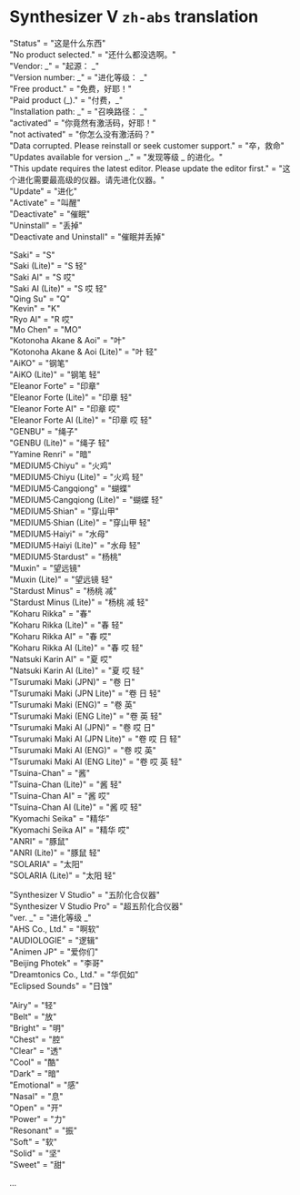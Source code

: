 # Synthesizer V `zh-abs` translation

  "Status" = "这是什么东西"<br>
    "No product selected." = "还什么都没选啊。"<br>
    "Vendor: \_" = "起源： \_"<br>
    "Version number: \_" = "进化等级： \_"<br>
    "Free product." = "免费，好耶！"<br>
    "Paid product (\_)." = "付费，\_"<br>
    "Installation path: \_" = "召唤路径： \_"<br>
    "activated" = "你竟然有激活码，好耶！"<br>
    "not activated" = "你怎么没有激活码？"<br>
    "Data corrupted. Please reinstall or seek customer support." = "卒，救命"<br>
    "Updates available for version \_." = "发现等级 \_ 的进化。"<br>
    "This update requires the latest editor. Please update the editor first." = "这个进化需要最高级的仪器。请先进化仪器。"<br>
    "Update" = "进化"<br>
    "Activate" = "叫醒"<br>
    "Deactivate" = "催眠"<br>
    "Uninstall" = "丢掉"<br>
    "Deactivate and Uninstall" = "催眠并丢掉"<br>

"Saki" = "S"<br>
"Saki (Lite)" = "S 轻"<br>
"Saki AI" = "S 哎"<br>
"Saki AI (Lite)" = "S 哎 轻"<br>
"Qing Su" = "Q"<br>
"Kevin" = "K"<br>
"Ryo AI" = "R 哎"<br>
"Mo Chen" = "MO"<br>
"Kotonoha Akane & Aoi" = "叶"<br>
"Kotonoha Akane & Aoi (Lite)" = "叶 轻"<br>
"AiKO" = "钢笔"<br>
"AiKO (Lite)" = "钢笔 轻"<br>
"Eleanor Forte" = "印章"<br>
"Eleanor Forte (Lite)" = "印章 轻"<br>
"Eleanor Forte AI" = "印章 哎"<br>
"Eleanor Forte AI (Lite)" = "印章 哎 轻"<br>
"GENBU" = "绳子"<br>
"GENBU (Lite)" = "绳子 轻"<br>
"Yamine Renri" = "暗"<br>
"MEDIUM5·Chiyu" = "火鸡"<br>
"MEDIUM5·Chiyu (Lite)" = "火鸡 轻"<br>
"MEDIUM5·Cangqiong" = "蝴蝶"<br>
"MEDIUM5·Cangqiong (Lite)" = "蝴蝶 轻"<br>
"MEDIUM5·Shian" = "穿山甲"<br>
"MEDIUM5·Shian (Lite)" = "穿山甲 轻"<br>
"MEDIUM5·Haiyi" = "水母"<br>
"MEDIUM5·Haiyi (Lite)" = "水母 轻"<br>
"MEDIUM5·Stardust" = "杨桃"<br>
"Muxin" = "望远镜"<br>
"Muxin (Lite)" = "望远镜 轻"<br>
"Stardust Minus" = "杨桃 减"<br>
"Stardust Minus (Lite)" = "杨桃 减 轻"<br>
"Koharu Rikka" = "春"<br>
"Koharu Rikka (Lite)" = "春 轻"<br>
"Koharu Rikka AI" = "春 哎"<br>
"Koharu Rikka AI (Lite)" = "春 哎 轻"<br>
"Natsuki Karin AI" = "夏 哎"<br>
"Natsuki Karin AI (Lite)" = "夏 哎 轻"<br>
"Tsurumaki Maki (JPN)" = "卷 日"<br>
"Tsurumaki Maki (JPN Lite)" = "卷 日 轻"<br>
"Tsurumaki Maki (ENG)" = "卷 英"<br>
"Tsurumaki Maki (ENG Lite)" = "卷 英 轻"<br>
"Tsurumaki Maki AI (JPN)" = "卷 哎 日"<br>
"Tsurumaki Maki AI (JPN Lite)" = "卷 哎 日 轻"<br>
"Tsurumaki Maki AI (ENG)" = "卷 哎 英"<br>
"Tsurumaki Maki AI (ENG Lite)" = "卷 哎 英 轻"<br>
"Tsuina-Chan" = "酱"<br>
"Tsuina-Chan (Lite)" = "酱 轻"<br>
"Tsuina-Chan AI" = "酱 哎"<br>
"Tsuina-Chan AI (Lite)" = "酱 哎 轻"<br>
"Kyomachi Seika" = "精华"<br>
"Kyomachi Seika AI" = "精华 哎"<br>
"ANRI" = "豚鼠"<br>
"ANRI (Lite)" = "豚鼠 轻"<br>
"SOLARIA" = "太阳"<br>
"SOLARIA (Lite)" = "太阳 轻"<br>

"Synthesizer V Studio" = "五阶化合仪器"<br>
"Synthesizer V Studio Pro" = "超五阶化合仪器"<br>
"ver. \_" = "进化等级 \_"<br>
"AHS Co., Ltd." = "啊软"<br>
"AUDIOLOGIE" = "逻辑"<br>
"Animen JP" = "爱你们"<br>
"Beijing Photek" = "李哥"<br>
"Dreamtonics Co., Ltd." = "华侃如"<br>
"Eclipsed Sounds" = "日蚀"<br>

"Airy" = "轻"<br>
"Belt" = "放"<br>
"Bright" = "明"<br>
"Chest" = "腔"<br>
"Clear" = "透"<br>
"Cool" = "酷"<br>
"Dark" = "暗"<br>
"Emotional" = "感"<br>
"Nasal" = "息"<br>
"Open" = "开"<br>
"Power" = "力"<br>
"Resonant" = "振"<br>
"Soft" = "软"<br>
"Solid" = "坚"<br>
"Sweet" = "甜"<br>

...
